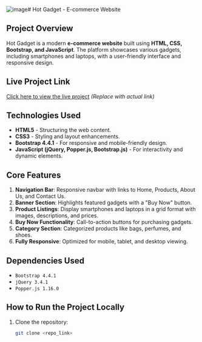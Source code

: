 ![image](https://github.com/user-attachments/assets/cdd8658c-f2ed-45ec-a95d-59748bc5adf6)# Hot Gadget - E-commerce Website

## Project Overview
Hot Gadget is a modern **e-commerce website** built using **HTML, CSS, Bootstrap, and JavaScript**. The platform showcases various gadgets, including smartphones and laptops, with a user-friendly interface and responsive design.

## Live Project Link
[Click here to view the live project](#https://souravdn-p.github.io/Hot-gadget/) *(Replace with actual link)*

## Technologies Used
- **HTML5** - Structuring the web content.
- **CSS3** - Styling and layout enhancements.
- **Bootstrap 4.4.1** - For responsive and mobile-friendly design.
- **JavaScript (jQuery, Popper.js, Bootstrap.js)** - For interactivity and dynamic elements.

## Core Features
1. **Navigation Bar**: Responsive navbar with links to Home, Products, About Us, and Contact Us.
2. **Banner Section**: Highlights featured gadgets with a "Buy Now" button.
3. **Product Listings**: Display smartphones and laptops in a grid format with images, descriptions, and prices.
4. **Buy Now Functionality**: Call-to-action buttons for purchasing gadgets.
5. **Category Section**: Categorized products like bags, perfumes, and shoes.
6. **Fully Responsive**: Optimized for mobile, tablet, and desktop viewing.

## Dependencies Used
- `Bootstrap 4.4.1`
- `jQuery 3.4.1`
- `Popper.js 1.16.0`

## How to Run the Project Locally
1. Clone the repository:
   ```sh
   git clone <repo_link>
